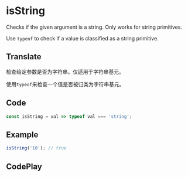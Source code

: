 # isString

Checks if the given argument is a string. Only works for string primitives.

Use `typeof` to check if a value is classified as a string primitive.

## Translate

检查给定参数是否为字符串。仅适用于字符串基元。

使用`typeof`来检查一个值是否被归类为字符串基元。

## Code

```js
const isString = val => typeof val === 'string';
```

## Example

```js
isString('10'); // true
```

## CodePlay

<template>
  <code-play codeplay-id="" />
</template>
